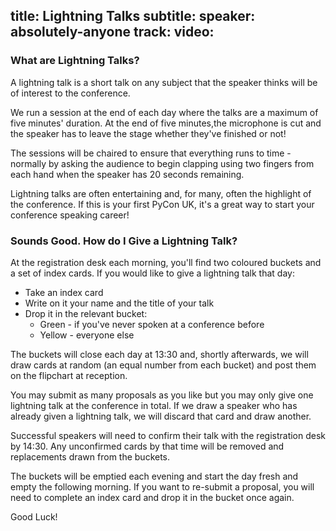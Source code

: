 title: Lightning Talks
subtitle: 
speaker: absolutely-anyone
track: 
video:
---
### What are Lightning Talks?

A lightning talk is a short talk on any subject that the speaker thinks will be
of interest to the conference.

We run a session at the end of each day where the talks are a maximum of five
minutes' duration. At the end of five minutes,the microphone is cut and the
speaker has to leave the stage whether they've finished or not!

The sessions will be chaired to ensure that everything runs to time - normally
by asking the audience to begin clapping using two fingers from each hand when
the speaker has 20 seconds remaining.

Lightning talks are often entertaining and, for many, often the highlight of the
conference. If this is your first PyCon UK, it's a great way to start your
conference speaking career!

### Sounds Good. How do I Give a Lightning Talk?

At the registration desk each morning, you'll find two coloured buckets and a
set of index cards. If you would like to give a lightning talk that day:

* Take an index card
* Write on it your name and the title of your talk
* Drop it in the relevant bucket:
    * Green - if you've never spoken at a conference before
    * Yellow - everyone else

The buckets will close each day at 13:30 and, shortly afterwards, we will draw
cards at random (an equal number from each bucket) and post them on the
flipchart at reception.

You may submit as many proposals as you like but you may only give one lightning
talk at the conference in total. If we draw a speaker who has already given a
lightning talk, we will discard that card and draw another.

Successful speakers will need to confirm their talk with the registration desk
by 14:30. Any unconfirmed cards by that time will be removed and replacements
drawn from the buckets.

The buckets will be emptied each evening and start the day fresh and empty the
following morning. If you want to re-submit a proposal, you will need to
complete an index card and drop it in the bucket once again.

Good Luck!